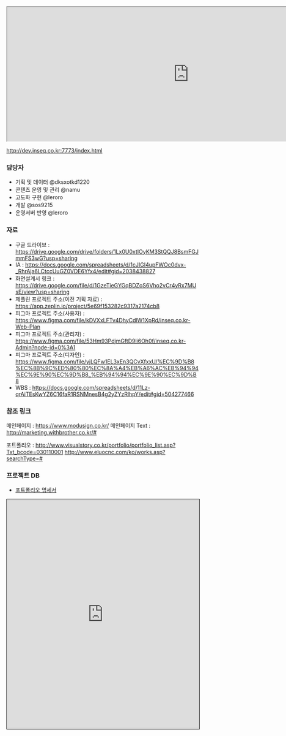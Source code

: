 <iframe width="950px" height="350px" src="https://docs.google.com/spreadsheets/d/e/2PACX-1vSZq8rylID4bYsZbgdc1zh6b0MdRmPdITNzH7hmmiA-F2gdsOSda_n3ea77mGD6rU6l-JGltY2lfbeb/pubhtml?gid=425441517&amp;single=true&amp;widget=true&amp;headers=false"></iframe>


http://dev.inseq.co.kr:7773/index.html

### 담당자
- 기획 및 데이터 @dksxotkd1220 
- 콘텐츠 운영 및 관리 @namu 
- 고도화 구현 @leroro 
- 개발 @sos9215  
- 운영서버 반영 @leroro 

### 자료
- 구글 드라이브 : https://drive.google.com/drive/folders/1Lx0U0xtIOyKM3StQQJ8BsmFGJmmFS3wG?usp=sharing
- IA : https://docs.google.com/spreadsheets/d/1cJIGI4upFWOc0dvx-_RhrAja6LCtccUuGZ0VDE6Yfx4/edit#gid=2038438827
- 화면설계서 링크 : https://drive.google.com/file/d/1GzeTieGYGqBDZoS6Vho2vCr4yRx7MUsE/view?usp=sharing
- 제플린 프로젝트 주소(이전 기획 자료) :  https://app.zeplin.io/project/5e69f153282c9317a2174cb8
- 피그마 프로젝트 주소(사용자) : https://www.figma.com/file/kDVXxLFTv4DhyCdlW1XpRd/inseq.co.kr-Web-Plan
- 피그마 프로젝트 주소(관리자) : https://www.figma.com/file/53Hm93PdjmGftD9li6Oh0f/inseq.co.kr-Admin?node-id=0%3A1
- 피그마 프로젝트 주소(디자인) : https://www.figma.com/file/yjLQFw1EL3xEn3QCvXfxxU/%EC%9D%B8%EC%8B%9C%ED%80%80%EC%8A%A4%EB%A6%AC%EB%94%94%EC%9E%90%EC%9D%B8_%EB%94%94%EC%9E%90%EC%9D%B8
- WBS : https://docs.google.com/spreadsheets/d/11Lz-qrAiTEsKwYZ6C16faR1RSNMnesB4g2yZYzRlhpY/edit#gid=504277466


### 참조 링크

메인페이지 :  https://www.modusign.co.kr/
메인페이지 Text : http://marketing.withbrother.co.kr/#

포트폴리오 : 
http://www.visualstory.co.kr/portfolio/portfolio_list.asp?Txt_bcode=030110001
http://www.eluocnc.com/ko/works.asp?searchType=#

### 프로젝트 DB
- [포트폴리오 명세서](https://docs.google.com/spreadsheets/d/1cpcdEieqKM8h_jEGwOwDmCQqadVTJ6Ufne--PghTMYg/edit?usp=sharing)

<iframe style="width:100%;height:600px;border:1px solid #000;" src="https://docs.google.com/spreadsheets/d/e/2PACX-1vRtTLb49tvKuEMXzjmQ992QXNNguem6Tou27SrwhvuaD3hI6lbUPGpUlMUjzv78pQS1xjzZkzI0fA2j/pubhtml?gid=0&amp;single=true&amp;widget=true&amp;headers=false"></iframe>
